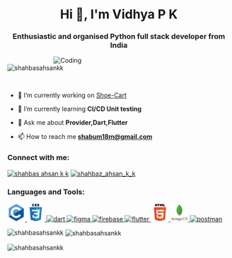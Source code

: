 <h1 align="center">Hi 👋, I'm Vidhya P K</h1>
<h3 align="center">Enthusiastic and organised Python full stack developer from India</h3>
<img align="right" alt="Coding" width="400" src="https://www.syncfusion.com/blogs/wp-content/uploads/2020/08/Create-Stunning-Circular-Progress-Bars-with-Flutter-Radial-Gauge-Part-1.png">

<p align="left"> <img src="https://komarev.com/ghpvc/?username=shahbasahsankk&label=Profile%20views&color=0e75b6&style=flat" alt="shahbasahsankk" /> </p>

<p align="left"> <a href="https://twitter.com/" target="blank"><img src="https://img.shields.io/twitter/follow/?logo=twitter&style=for-the-badge" alt="" /></a> </p>

- 🔭 I’m currently working on [Shoe-Cart](https://github.com/Shahbasahsankk/Shoe-Cart)

- 🌱 I’m currently learning **CI/CD Unit testing**

- 💬 Ask me about **Provider,Dart,Flutter**

- 📫 How to reach me **shabum18m@gmail.com**

<h3 align="left">Connect with me:</h3>
<p align="left">
<a href="https://linkedin.com/in/shahbas ahsan k k" target="blank"><img align="center" src="https://raw.githubusercontent.com/rahuldkjain/github-profile-readme-generator/master/src/images/icons/Social/linked-in-alt.svg" alt="shahbas ahsan k k" height="30" width="40" /></a>
<a href="https://instagram.com/shahbaz_ahsan_k_k" target="blank"><img align="center" src="https://raw.githubusercontent.com/rahuldkjain/github-profile-readme-generator/master/src/images/icons/Social/instagram.svg" alt="shahbaz_ahsan_k_k" height="30" width="40" /></a>
</p>

<h3 align="left">Languages and Tools:</h3>
<p align="left"> <a href="https://www.cprogramming.com/" target="_blank" rel="noreferrer"> <img src="https://raw.githubusercontent.com/devicons/devicon/master/icons/c/c-original.svg" alt="c" width="40" height="40"/> </a> <a href="https://www.w3schools.com/css/" target="_blank" rel="noreferrer"> <img src="https://raw.githubusercontent.com/devicons/devicon/master/icons/css3/css3-original-wordmark.svg" alt="css3" width="40" height="40"/> </a> <a href="https://dart.dev" target="_blank" rel="noreferrer"> <img src="https://www.vectorlogo.zone/logos/dartlang/dartlang-icon.svg" alt="dart" width="40" height="40"/> </a> <a href="https://www.figma.com/" target="_blank" rel="noreferrer"> <img src="https://www.vectorlogo.zone/logos/figma/figma-icon.svg" alt="figma" width="40" height="40"/> </a> <a href="https://firebase.google.com/" target="_blank" rel="noreferrer"> <img src="https://www.vectorlogo.zone/logos/firebase/firebase-icon.svg" alt="firebase" width="40" height="40"/> </a> <a href="https://flutter.dev" target="_blank" rel="noreferrer"> <img src="https://www.vectorlogo.zone/logos/flutterio/flutterio-icon.svg" alt="flutter" width="40" height="40"/> </a> <a href="https://www.w3.org/html/" target="_blank" rel="noreferrer"> <img src="https://raw.githubusercontent.com/devicons/devicon/master/icons/html5/html5-original-wordmark.svg" alt="html5" width="40" height="40"/> </a> <a href="https://www.mongodb.com/" target="_blank" rel="noreferrer"> <img src="https://raw.githubusercontent.com/devicons/devicon/master/icons/mongodb/mongodb-original-wordmark.svg" alt="mongodb" width="40" height="40"/> </a> <a href="https://postman.com" target="_blank" rel="noreferrer"> <img src="https://www.vectorlogo.zone/logos/getpostman/getpostman-icon.svg" alt="postman" width="40" height="40"/> </a> </p>

<p><img align="left" src="https://github-readme-stats.vercel.app/api/top-langs?username=shahbasahsankk&show_icons=true&locale=en&layout=compact" alt="shahbasahsankk" /></p>

<p>&nbsp;<img align="center" src="https://github-readme-stats.vercel.app/api?username=shahbasahsankk&show_icons=true&locale=en" alt="shahbasahsankk" /></p>

<p><img align="center" src="https://github-readme-streak-stats.herokuapp.com/?user=shahbasahsankk&" alt="shahbasahsankk" /></p>

